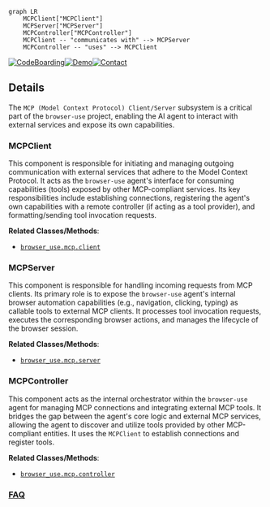 ```mermaid
graph LR
    MCPClient["MCPClient"]
    MCPServer["MCPServer"]
    MCPController["MCPController"]
    MCPClient -- "communicates with" --> MCPServer
    MCPController -- "uses" --> MCPClient
```

[![CodeBoarding](https://img.shields.io/badge/Generated%20by-CodeBoarding-9cf?style=flat-square)](https://github.com/CodeBoarding/CodeBoarding)[![Demo](https://img.shields.io/badge/Try%20our-Demo-blue?style=flat-square)](https://www.codeboarding.org/demo)[![Contact](https://img.shields.io/badge/Contact%20us%20-%20contact@codeboarding.org-lightgrey?style=flat-square)](mailto:contact@codeboarding.org)

## Details

The `MCP (Model Context Protocol) Client/Server` subsystem is a critical part of the `browser-use` project, enabling the AI agent to interact with external services and expose its own capabilities.

### MCPClient
This component is responsible for initiating and managing outgoing communication with external services that adhere to the Model Context Protocol. It acts as the `browser-use` agent's interface for consuming capabilities (tools) exposed by other MCP-compliant services. Its key responsibilities include establishing connections, registering the agent's own capabilities with a remote controller (if acting as a tool provider), and formatting/sending tool invocation requests.


**Related Classes/Methods**:

- <a href="https://github.com/browser-use/browser-use/blob/main/browser_use/mcp/client.py" target="_blank" rel="noopener noreferrer">`browser_use.mcp.client`</a>


### MCPServer
This component is responsible for handling incoming requests from MCP clients. Its primary role is to expose the `browser-use` agent's internal browser automation capabilities (e.g., navigation, clicking, typing) as callable tools to external MCP clients. It processes tool invocation requests, executes the corresponding browser actions, and manages the lifecycle of the browser session.


**Related Classes/Methods**:

- <a href="https://github.com/browser-use/browser-use/blob/main/browser_use/mcp/server.py" target="_blank" rel="noopener noreferrer">`browser_use.mcp.server`</a>


### MCPController
This component acts as the internal orchestrator within the `browser-use` agent for managing MCP connections and integrating external MCP tools. It bridges the gap between the agent's core logic and external MCP services, allowing the agent to discover and utilize tools provided by other MCP-compliant entities. It uses the `MCPClient` to establish connections and register tools.


**Related Classes/Methods**:

- <a href="https://github.com/browser-use/browser-use/blob/main/browser_use/mcp/controller.py" target="_blank" rel="noopener noreferrer">`browser_use.mcp.controller`</a>




### [FAQ](https://github.com/CodeBoarding/GeneratedOnBoardings/tree/main?tab=readme-ov-file#faq)